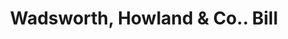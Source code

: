 ---
doi: 10.7916/D82J7PV9
date_other: '1891'
date_other_textual: '1891'
form: printed ephemera
genre:
- Invoices
name:
- Wadsworth, Howland & Co.
object_in_context_url: https://biggert.cul.columbia.edu/items/view/ave_biggert_00470
subject_hierarchical_geographic:
- Boston, Massachusetts, United States
subject_name:
- Wadsworth, Howland & Co.
title: Wadsworth, Howland & Co.. Bill
sort_title: Wadsworth, Howland & Co.. Bill
call_number: ave_biggert_00470
coordinates:
- 42.35805555555556,-71.06361111111111
pid: ave_biggert_00470
identifiers: ave_biggert_00470
thumbnail: https://derivativo-1.library.columbia.edu/iiif/2/ldpd:344155/full/!256,256/0/native.jpg
permalink: /biggert/ave_biggert_00470/
layout: iiif-image-page
---